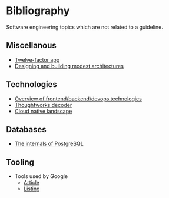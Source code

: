 # Bibliography

Software engineering topics which are not related to a guideline.

## Miscellanous

* [Twelve-factor app](https://12factor.net/)
* [Designing and building modest architectures](https://betterprogramming.pub/designing-and-building-modest-architectures-2a0a9978234b)

## Technologies

* [Overview of frontend/backend/devops technologies](https://github.com/kamranahmedse/developer-roadmap)
* [Thoughtworks decoder](https://www.thoughtworks.com/decoder)
* [Cloud native landscape](https://landscape.cncf.io/)


## Databases

* [The internals of PostgreSQL](http://www.interdb.jp/pg/pgsql01.html)


## Tooling

* Tools used by Google
    * [Article](https://about.sourcegraph.com/blog/ex-googler-guide-dev-tools)
    * [Listing](https://github.com/jhuangtw/xg2xg)
